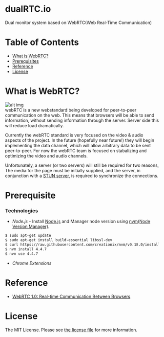 
# dualRTC.io
Dual monitor system based on WebRTC(Web Real-Time Communication)

# Table of Contents

- [What is WebRTC?](#what-is-webrtc?)
- [Prerequisites](#prerequisites)
- [Reference](#reference)
- [License](#license)

# What is WebRTC?
![alt img](https://github.com/UCIUROP2015/UCI_UROP_WEBRTC/blob/master/images/logo-webrtc.png)<br>
webRTC is a new webstandard being developed for peer-to-peer communication on the web. This means that browsers will be able to send information, without sending information through the server. Server side this will reduce load dramatically.

Currently the webRTC standard is very focused on the video & audio aspects of the project. In the future (hopefully near future!) they will begin implementing the data channel, which will allow arbitrary data to be sent peer-to-peer. For now the webRTC team is focused on stabalizing and optimizing the video and audio channels.

Unfortunately, a server (or two servers) will still be required for two reasons, The media for the page must be initially supplied, and the server, in conjunction with a [STUN server](http://en.wikipedia.org/wiki/STUN), is required to synchronize the connections.

# Prerequisite

### Technologies

* *Node.js* - Install [Node.js](http://nodejs.org/download/) and Manager node version using [nvm(Node Version Manager)](https://github.com/creationix/nvm").
```bash
$ sudo apt-get update
$ sudo apt-get install build-essential libssl-dev
$ curl https://raw.githubusercontent.com/creationix/nvm/v0.18.0/install.sh | bash
$ nvm install 4.4.7
$ nvm use 4.4.7
```

* *Chrome Extensions*

# Reference
* [WebRTC 1.0: Real-time Communication Between Browsers](http://www.w3.org/TR/2015/WD-webrtc-20150210/)

# License
The MIT License. Please see [the license file](LICENSE) for more information.
